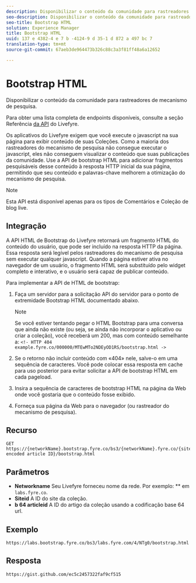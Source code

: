 ```yaml
---
description: Disponibilizar o conteúdo da comunidade para rastreadores de mecanismo de pesquisa.
seo-description: Disponibilizar o conteúdo da comunidade para rastreadores de mecanismo de pesquisa.
seo-title: Bootstrap HTML
solution: Experience Manager
title: Bootstrap HTML
uuid: 137 e 4382-4 e 7 b -4124-9 d 35-1 d 872 a 497 bc 7
translation-type: tm+mt
source-git-commit: 67aeb3de964473b326c88c3a3f81ff48a6a12652

---
```



# Bootstrap HTML

Disponibilizar o conteúdo da comunidade para rastreadores de mecanismo de pesquisa.

Para obter uma lista completa de endpoints disponíveis, consulte a seção Referência [da API](https://api.livefyre.com/docs) do Livefyre.

Os aplicativos do Livefyre exigem que você execute o javascript na sua página para exibir conteúdo de suas Coleções. Como a maioria dos rastreadores do mecanismo de pesquisa não consegue executar o javascript, eles não conseguem visualizar o conteúdo que suas publicações da comunidade. Use a API de bootstrap HTML para adicionar fragmentos pesquisáveis desse conteúdo à resposta HTTP inicial da sua página, permitindo que seu conteúdo e palavras-chave melhorem a otimização do mecanismo de pesquisa.

>[!NOTE]
>
>Esta API está disponível apenas para os tipos de Comentários e Coleção de blog live.

## Integração

A API HTML de Bootstrap do Livefyre retornará um fragmento HTML do conteúdo do usuário, que pode ser incluído na resposta HTTP da página. Essa resposta será legível pelos rastreadores do mecanismo de pesquisa sem executar qualquer javascript. Quando a página estiver ativa no navegador de um usuário, o fragmento HTML será substituído pelo widget completo e interativo, e o usuário será capaz de publicar conteúdo.

Para implementar a API de HTML de bootstrap:

1. Faça um servidor para a solicitação API do servidor para o ponto de extremidade Bootstrap HTML documentado abaixo.

   >[!NOTE]
   >
   >Se você estiver tentando pegar o HTML Bootstrap para uma conversa que ainda não existe (ou seja, se ainda não incorporar o aplicativo ou criar a coleção), você receberá um 200, mas com conteúdo semelhante a: `<!- HTTP 404 example.fyre.co/000000/MTEwMTo2NDEyOD1RS/bootstrap.html ->`

1. Se o retorno não incluir conteúdo com «404» nele, salve-o em uma sequência de caracteres. Você pode colocar essa resposta em cache para uso posterior para evitar solicitar a API de bootstrap HTML em cada pageload.
1. Insira a sequência de caracteres de bootstrap HTML na página da Web onde você gostaria que o conteúdo fosse exibido.
1. Forneça sua página da Web para o navegador (ou rastreador do mecanismo de pesquisa).

## Recurso

```
GET https://{networkName}.bootstrap.fyre.co/bs3/{networkName}.fyre.co/{siteId}/{base64 encoded article ID}/bootstrap.html 
```

## Parâmetros

* **Networkname** Seu Livefyre forneceu nome da rede. Por exemplo: ** em `labs.fyre.co`.
* **Siteid** A ID do site da coleção.
* **b 64 articleid** A ID do artigo da coleção usando a codificação base 64 url.

## Exemplo

```
https://labs.bootstrap.fyre.co/bs3/labs.fyre.com/4/NTg0/bootstrap.html 
```

## Resposta

```
https://gist.github.com/ec5c2457322faf9cf515 
```
